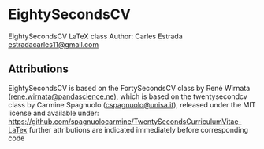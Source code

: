 # EightySecondsCV
EightySecondsCV LaTeX class 
Author: Carles Estrada <estradacarles11@gmail.com>

Attributions
------------
EightySecondsCV is based on the FortySecondsCV class by René Wirnata (rene.wirnata@pandascience.ne), which is based on the twentysecondcv class by Carmine Spagnuolo (cspagnuolo@unisa.it), released under the MIT license and available under:
https://github.com/spagnuolocarmine/TwentySecondsCurriculumVitae-LaTex 
further attributions are indicated immediately before corresponding code
